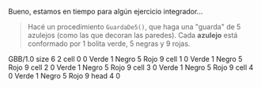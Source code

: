 Bueno, estamos en tiempo para algún ejercicio integrador...

> Hacé un procedimiento `GuardaDe5()`, que haga una "guarda" de 5 azulejos (como las que decoran las paredes). Cada **azulejo** está conformado por 1 bolita verde, 5 negras y 9 rojas.

<gs-board> GBB/1.0 size 6 2 cell 0 0 Verde 1 Negro 5 Rojo 9 cell 1 0 Verde 1 Negro 5 Rojo 9 cell 2 0 Verde 1 Negro 5 Rojo 9 cell 3 0 Verde 1 Negro 5 Rojo 9 cell 4 0 Verde 1 Negro 5 Rojo 9 head 4 0 </gs-board>